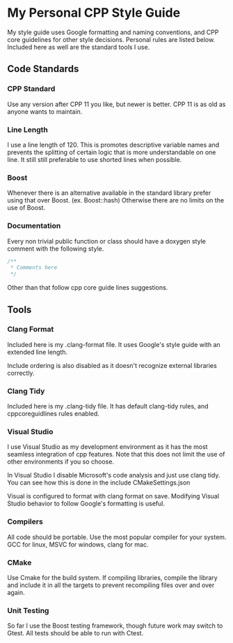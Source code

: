 # My Personal CPP Style Guide

My style guide uses Google formatting and naming conventions, and CPP core guidelines for other style decisions. Personal rules are listed below. Included here as well are the standard tools I use.

## Code Standards

### CPP Standard

Use any version after CPP 11 you like, but newer is better. CPP 11 is as old as anyone wants to maintain.

### Line Length

I use a line length of 120. This is promotes descriptive variable names and prevents the splitting of certain logic that is more understandable on one line. It still still preferable to use shorted lines when possible.

### Boost

Whenever there is an alternative available in the standard library prefer using that over Boost. (ex. Boost::hash) Otherwise there are no limits on the use of Boost.

### Documentation

Every non trivial public function or class should have a doxygen style comment with the following style.

``` cpp
/**
 * Comments here
 */
 ```

Other than that follow cpp core guide lines suggestions.

## Tools

### Clang Format

Included here is my .clang-format file. It uses Google's style guide with an extended line length.

Include ordering is also disabled as it doesn't recognize external libraries correctly.

### Clang Tidy

Included here is my .clang-tidy file. It has default clang-tidy rules, and cppcoreguidlines rules enabled.

### Visual Studio

I use Visual Studio as my development environment as it has the most seamless integration of cpp features. Note that this does not limit the use of other environments if you so choose.

In Visual Studio I disable Microsoft's code analysis and just use clang tidy.
You can see how this is done in the include CMakeSettings.json

Visual is configured to format with clang format on save. Modifying Visual Studio behavior to follow Google's formatting is useful.

### Compilers

All code should be portable. Use the most popular compiler for your system. GCC for linux, MSVC for windows, clang for mac.

### CMake

Use Cmake for the build system. If compiling libraries, compile the library and include it in all the targets to prevent recompiling files over and over again.

### Unit Testing

So far I use the Boost testing framework, though future work may switch to Gtest. All tests should be able to run with Ctest.